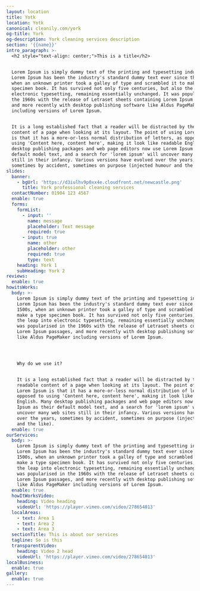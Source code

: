 ```yaml
---
layout: location
title: Yotk
location: Yotk
canonical: cleanily.com/york
og-title: York
og-description: York cleaning services description
section: '{{name}}'
intro_paragraph: >-
  <h2 style="text-align: center;">This is a title</h2>


  Lorem Ipsum is simply dummy text of the printing and typesetting industry.
  Lorem Ipsum has been the industry's standard dummy text ever since the 1500s,
  when an unknown printer took a galley of type and scrambled it to make a type
  specimen book. It has survived not only five centuries, but also the leap into
  electronic typesetting, remaining essentially unchanged. It was popularised in
  the 1960s with the release of Letraset sheets containing Lorem Ipsum passages,
  and more recently with desktop publishing software like Aldus PageMaker
  including versions of Lorem Ipsum.


  It is a long established fact that a reader will be distracted by the readable
  content of a page when looking at its layout. The point of using Lorem Ipsum
  is that it has a more-or-less normal distribution of letters, as opposed to
  using 'Content here, content here', making it look like readable English. Many
  desktop publishing packages and web page editors now use Lorem Ipsum as their
  default model text, and a search for 'lorem ipsum' will uncover many web sites
  still in their infancy. Various versions have evolved over the years,
  sometimes by accident, sometimes on purpose (injected humour and the like).
slides:
  banner:
    - bgUrl: 'https://d3iulhv9p0xx4e.cloudfront.net/newcastle.png'
      title: York professional cleaning services
  contactNumber: 01904 123 4567
  enable: true
  forms:
    formList:
      - input: ''
        name: message
        placeholder: Text message
        required: true
      - input: true
        name: other
        placeholder: other
        required: true
        type: text
    heading: York 1
    subHeading: York 2
reviews:
  enable: true
howitsWorks:
  body: >-
    Lorem Ipsum is simply dummy text of the printing and typesetting industry.
    Lorem Ipsum has been the industry's standard dummy text ever since the
    1500s, when an unknown printer took a galley of type and scrambled it to
    make a type specimen book. It has survived not only five centuries, but also
    the leap into electronic typesetting, remaining essentially unchanged. It
    was popularised in the 1960s with the release of Letraset sheets containing
    Lorem Ipsum passages, and more recently with desktop publishing software
    like Aldus PageMaker including versions of Lorem Ipsum.




    Why do we use it?


    It is a long established fact that a reader will be distracted by the
    readable content of a page when looking at its layout. The point of using
    Lorem Ipsum is that it has a more-or-less normal distribution of letters, as
    opposed to using 'Content here, content here', making it look like readable
    English. Many desktop publishing packages and web page editors now use Lorem
    Ipsum as their default model text, and a search for 'lorem ipsum' will
    uncover many web sites still in their infancy. Various versions have evolved
    over the years, sometimes by accident, sometimes on purpose (injected humour
    and the like).
  enable: true
ourServices:
  body: >-
    Lorem Ipsum is simply dummy text of the printing and typesetting industry.
    Lorem Ipsum has been the industry's standard dummy text ever since the
    1500s, when an unknown printer took a galley of type and scrambled it to
    make a type specimen book. It has survived not only five centuries, but also
    the leap into electronic typesetting, remaining essentially unchanged. It
    was popularised in the 1960s with the release of Letraset sheets containing
    Lorem Ipsum passages, and more recently with desktop publishing software
    like Aldus PageMaker including versions of Lorem Ipsum.
  enable: true
  howItWorksVideo:
    heading: Video heading
    videoUrl: 'https://player.vimeo.com/video/278654013'
  localAreas:
    - text: Area 1
    - text: Area 2
    - text: Area 3
  sectionTitle: This is about our services
  tagline: So is this
  transparentVideo:
    heading: Video 2 head
    videoUrl: 'https://player.vimeo.com/video/278654013'
localBusiness:
  enable: true
gallery:
  enable: true
---
```


